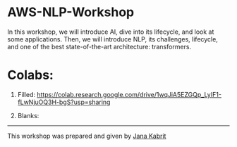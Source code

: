 # AWS-NLP-Workshop

In this workshop, we will introduce AI, dive into its lifecycle, and look at some applications. Then, we will introduce NLP, its challenges, lifecycle, and one of the best state-of-the-art architecture: transformers.

# Colabs:

1. Filled: https://colab.research.google.com/drive/1wqJiA5EZGQp_LyIF1-fLwNjuOQ3H-bgS?usp=sharing

2. Blanks: 

---

This workshop was prepared and given by [Jana Kabrit](https://github.com/Jana-kabrit)
